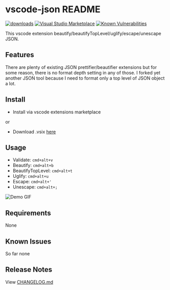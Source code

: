 # vscode-json README

[![downloads](https://img.shields.io/vscode-marketplace/d/radixvinni.vscode-json.svg)](https://marketplace.visualstudio.com/items?itemName=radixvinni.vscode-json)
[![Visual Studio Marketplace](https://img.shields.io/vscode-marketplace/r/radixvinni.vscode-json.svg)](https://marketplace.visualstudio.com/items?itemName=radixvinni.vscode-json)
[![Known Vulnerabilities](https://snyk.io/test/github/radixvinni/vscode-json/badge.svg?targetFile=package.json)](https://snyk.io/test/github/radixvinni/vscode-json?targetFile=package.json)

This vscode extension beautify/beautifyTopLevel/uglify/escape/unescape JSON.

## Features

There are plenty of existing JSON prettifier/beautifier extensions but for some reason, there is no format depth setting in any of those. I forked yet another JSON tool because I need to format only a top level of JSON object a lot.

## Install

- Install via vscode extensions marketplace

or

- Download .vsix [here](https://github.com/radixvinni/vscode-json/releases)

## Usage

- Validate: `cmd+alt+v`
- Beautify: `cmd+alt+b`
- BeautifyTopLevel: `cmd+alt+t`
- Uglify: `cmd+alt+u`
- Escape: `cmd+alt+'`
- Unescape: `cmd+alt+;`

![Demo GIF](https://raw.githubusercontent.com/radixvinni/vscode-json/master/images/vscode-json.gif)

## Requirements

None

## Known Issues

So far none

## Release Notes

View [CHANGELOG.md](CHANGELOG.md)
